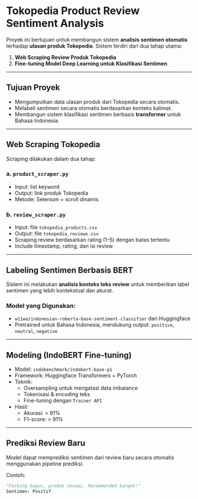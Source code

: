 # Tokopedia Product Review Sentiment Analysis

Proyek ini bertujuan untuk membangun sistem **analisis sentimen otomatis** terhadap **ulasan produk Tokopedia**. Sistem terdiri dari dua tahap utama:

1. **Web Scraping Review Produk Tokopedia**
2. **Fine-tuning Model Deep Learning untuk Klasifikasi Sentimen**

---

## Tujuan Proyek

- Mengumpulkan data ulasan produk dari Tokopedia secara otomatis.
- Melabeli sentimen secara otomatis berdasarkan konteks kalimat.
- Membangun sistem klasifikasi sentimen berbasis **transformer** untuk Bahasa Indonesia.
---

## Web Scraping Tokopedia

Scraping dilakukan dalam dua tahap:

### a. `product_scraper.py`
- Input: list keyword
- Output: link produk Tokopedia
- Metode: Selenium + scroll dinamis

### b. `review_scraper.py`
- Input: file `tokopedia_products.csv`
- Output: file `tokopedia_reviews.csv`
- Scraping review berdasarkan rating (1–5) dengan batas tertentu
- Include timestamp, rating, dan isi review

---

## Labeling Sentimen Berbasis BERT

Sistem ini melakukan **analisis konteks teks review** untuk memberikan label sentimen yang lebih kontekstual dan akurat.

### Model yang Digunakan:
- `w11wo/indonesian-roberta-base-sentiment-classifier` dari Huggingface
- Pretrained untuk Bahasa Indonesia, mendukung output: `positive`, `neutral`, `negative`

---

## Modeling (IndoBERT Fine-tuning)

- Model: `indobenchmark/indobert-base-p1`
- Framework: Huggingface Transformers + PyTorch
- Teknik:
  - Oversampling untuk mengatasi data imbalance
  - Tokenisasi & encoding teks
  - Fine-tuning dengan `Trainer API`
- Hasil:
  - Akurasi: > 91%
  - F1-score: > 91%

---

## Prediksi Review Baru

Model dapat memprediksi sentimen dari review baru secara otomatis menggunakan pipeline prediksi.

Contoh:
```python
"Packing bagus, produk sesuai. Recommended banget!"
Sentimen: Positif
```